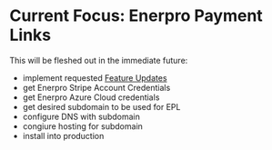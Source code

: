 # Current Focus: Enerpro Payment Links

This will be fleshed out in the immediate future:
- implement requested [Feature Updates](/docs/payment-links-2)
- get Enerpro Stripe Account Credentials
- get Enerpro Azure Cloud credentials
- get desired subdomain to be used for EPL
- configure DNS with subdomain
- congiure hosting for subdomain
- install into production
